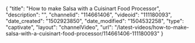{
    "title": "How to make Salsa with a Cuisinart Food Processor",
    "description": "",
    "channelid": "114661406",
    "videoid": "111180093",
    "date_created": "1502923850",
    "date_modified": "1504532258",
    "type": "captivate",
    "layout": "channelVideo",
    "url": "\/latest-videos\/how-to-make-salsa-with-a-cuisinart-food-processor\/114661406-111180093"
}